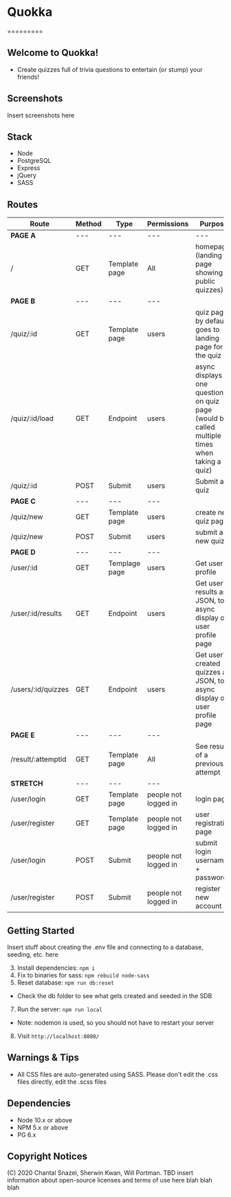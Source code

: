 # Quokka
=========

## Welcome to Quokka!

* Create quizzes full of trivia questions to entertain (or stump) your friends!

## Screenshots

Insert screenshots here

## Stack

* Node
* PostgreSQL
* Express
* jQuery
* SASS

## Routes

Route | Method | Type | Permissions |  Purpose
---|---|---|---|---
**PAGE A** | --- | --- | ---|---
/ | GET | Template page | All | homepage (landing page showing all public quizzes)
**PAGE B** | --- | --- | ---
/quiz/:id | GET | Template page | users | quiz page, by default goes to landing page for the quiz
/quiz/:id/load | GET | Endpoint | users | async displays one question on quiz page (would be called multiple times when taking a quiz)
/quiz/:id | POST | Submit | users | Submit a quiz
**PAGE C** | --- | --- | ---
/quiz/new | GET | Template page | users | create new quiz page
/quiz/new | POST | Submit | users | submit a new quiz
**PAGE D** | --- | --- | ---
/user/:id | GET | Templage page | users | Get user profile
/user/:id/results | GET | Endpoint | users | Get user's results as JSON, to async display on user profile page
/users/:id/quizzes | GET | Endpoint | users | Get user's created quizzes as JSON, to async display on user profile page
**PAGE E** | --- | --- | ---
/result/:attemptid | GET | Template page | All | See results of a previous attempt
**STRETCH** | --- | --- | ---
/user/login | GET | Template page | people not logged in | login page
/user/register | GET | Template page | people not logged in | user registration page
/user/login | POST | Submit | people not logged in | submit login username + password
/user/register | POST | Submit | people not logged in | register new account



## Getting Started

Insert stuff about creating the .env file and connecting to a database, seeding, etc. here

3. Install dependencies: `npm i`
4. Fix to binaries for sass: `npm rebuild node-sass`
5. Reset database: `npm run db:reset`
  - Check the db folder to see what gets created and seeded in the SDB
7. Run the server: `npm run local`
  - Note: nodemon is used, so you should not have to restart your server
8. Visit `http://localhost:8080/`

## Warnings & Tips

- All CSS files are auto-generated using SASS. Please don't edit the .css files directly, edit the .scss files

## Dependencies

- Node 10.x or above
- NPM 5.x or above
- PG 6.x

## Copyright Notices

(C) 2020 Chantal Snazel, Sherwin Kwan, Will Portman. TBD insert information about open-source licenses and terms of use here blah blah blah
